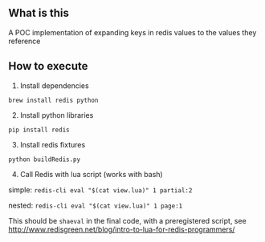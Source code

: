 ## What is this

A POC implementation of expanding keys in redis values to the values they reference

## How to execute

1. Install dependencies

`brew install redis python`

2. Install python libraries

`pip install redis`

3. Install redis fixtures

`python buildRedis.py`

4. Call Redis with lua script (works with bash)

simple:
`redis-cli eval "$(cat view.lua)" 1 partial:2`

nested:
`redis-cli eval "$(cat view.lua)" 1 page:1`

This should be `shaeval` in the final code, with
a preregistered script, see http://www.redisgreen.net/blog/intro-to-lua-for-redis-programmers/
